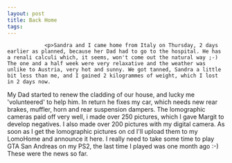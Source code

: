 ```yaml
---
layout: post
title: Back Home
tags:
---
```



                <p>Sandra and I came home from Italy on Thursday, 2 days earlier as planned, because her Dad had to go to the hospital. He has a renali calculi which, it seems, won't come out the natural way ;-) The one and a half week were very relaxative and the weather was unlike to Austria, very hot and sunny. We got tanned, Sandra a little bit less than me, and I gained 2 kilogrammes of weight, which I lost in 2 days now.
My Dad started to renew the cladding of our house, and lucky me 'volunteered' to help him. In return he fixes my car, which needs new rear brakes, muffler, horn and rear suspension dampers.
The lomographic cameras paid off very well, i made over 250 pictures, which I gave Margit to develop negatives. I also made over 200 pictures with my digital camera. As soon as I get the lomographic pictures on cd I'll upload them to my LomoHome and announce it here.
I really need to take some time to play GTA San Andreas on my PS2, the last time I played was one month ago :-) These were the news so far.</p>
